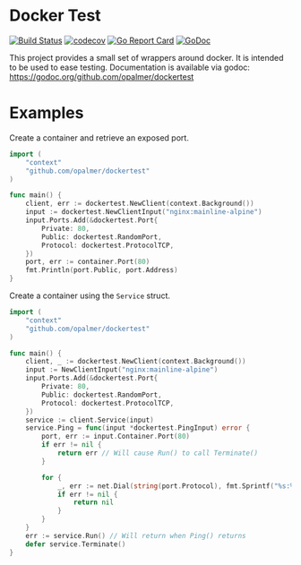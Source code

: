 # Docker Test

[![Build Status](https://travis-ci.org/opalmer/dockertest.svg?branch=master)](https://travis-ci.org/opalmer/dockertest)
[![codecov](https://codecov.io/gh/opalmer/dockertest/branch/master/graph/badge.svg)](https://codecov.io/gh/opalmer/dockertest)
[![Go Report Card](https://goreportcard.com/badge/github.com/opalmer/dockertest)](https://goreportcard.com/report/github.com/opalmer/dockertest)
[![GoDoc](https://godoc.org/github.com/opalmer/dockertest?status.svg)](https://godoc.org/github.com/opalmer/dockertest)

This project provides a small set of wrappers around docker. It is intended
to be used to ease testing. Documentation is available via godoc: 
    https://godoc.org/github.com/opalmer/dockertest

# Examples

Create a container and retrieve an exposed port.

```go
import (
	"context"
	"github.com/opalmer/dockertest"
)

func main() {
	client, err := dockertest.NewClient(context.Background())
	input := dockertest.NewClientInput("nginx:mainline-alpine")
	input.Ports.Add(&dockertest.Port{
		Private: 80,
		Public: dockertest.RandomPort,
		Protocol: dockertest.ProtocolTCP,
	})
	port, err := container.Port(80)
	fmt.Println(port.Public, port.Address)
}
```

Create a container using the `Service` struct.

```go
import (
	"context"
	"github.com/opalmer/dockertest"
)

func main() {
	client, _ := dockertest.NewClient(context.Background())
	input := NewClientInput("nginx:mainline-alpine")
	input.Ports.Add(&dockertest.Port{
		Private: 80,
		Public: dockertest.RandomPort,
		Protocol: dockertest.ProtocolTCP,
	})
	service := client.Service(input)
	service.Ping = func(input *dockertest.PingInput) error {
		port, err := input.Container.Port(80)
		if err != nil {
			return err // Will cause Run() to call Terminate()
		}

		for {
			_, err := net.Dial(string(port.Protocol), fmt.Sprintf("%s:%d", port.Address, port.Public))
			if err != nil {
				return nil
			}
		}
	}
	err := service.Run() // Will return when Ping() returns
	defer service.Terminate()
}
```
